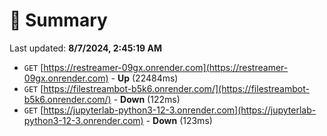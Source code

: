 # 📖 Summary
Last updated: **8/7/2024, 2:45:19 AM**

- `GET` [https://restreamer-09gx.onrender.com](https://restreamer-09gx.onrender.com) - **Up** (22484ms)
- `GET` [https://filestreambot-b5k6.onrender.com/](https://filestreambot-b5k6.onrender.com/) - **Down** (122ms)
- `GET` [https://jupyterlab-python3-12-3.onrender.com](https://jupyterlab-python3-12-3.onrender.com) - **Down** (123ms)
